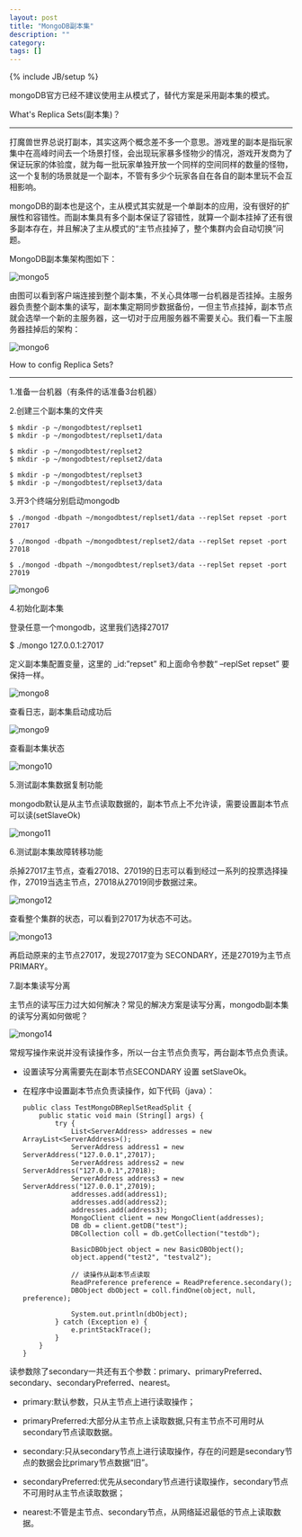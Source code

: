 ```yaml
---
layout: post
title: "MongoDB副本集"
description: ""
category: 
tags: []
---
```

{% include JB/setup %}

mongoDB官方已经不建议使用主从模式了，替代方案是采用副本集的模式。

What's Replica Sets(副本集)？

-----------
打魔兽世界总说打副本，其实这两个概念差不多一个意思。游戏里的副本是指玩家集中在高峰时间去一个场景打怪，会出现玩家暴多怪物少的情况，游戏开发商为了保证玩家的体验度，就为每一批玩家单独开放一个同样的空间同样的数量的怪物，这一个复制的场景就是一个副本，不管有多少个玩家各自在各自的副本里玩不会互相影响。 

mongoDB的副本也是这个，主从模式其实就是一个单副本的应用，没有很好的扩展性和容错性。而副本集具有多个副本保证了容错性，就算一个副本挂掉了还有很多副本存在，并且解决了主从模式的“主节点挂掉了，整个集群内会自动切换”问题。

MongoDB副本集架构图如下：

![mongo5](https://github.com/yuzujin/yuzujin.github.com/blob/master/_images/mongo5.jpg?raw=true "Title")

由图可以看到客户端连接到整个副本集，不关心具体哪一台机器是否挂掉。主服务器负责整个副本集的读写，副本集定期同步数据备份，一但主节点挂掉，副本节点就会选举一个新的主服务器，这一切对于应用服务器不需要关心。我们看一下主服务器挂掉后的架构：

![mongo6](https://github.com/yuzujin/yuzujin.github.com/blob/master/_images/mongo6.jpg?raw=true "Title")

How to config Replica Sets?

----------

1.准备一台机器（有条件的话准备3台机器）

2.创建三个副本集的文件夹
    
    $ mkdir -p ~/mongodbtest/replset1
	$ mkdir -p ~/mongodbtest/replset1/data
	    
	$ mkdir -p ~/mongodbtest/replset2
	$ mkdir -p ~/mongodbtest/replset2/data
	    
	$ mkdir -p ~/mongodbtest/replset3
	$ mkdir -p ~/mongodbtest/replset3/data
	    
3.开3个终端分别启动mongodb

    $ ./mongod -dbpath ~/mongodbtest/replset1/data --replSet repset -port 27017
		
    $ ./mongod -dbpath ~/mongodbtest/replset2/data --replSet repset -port 27018
		
    $ ./mongod -dbpath ~/mongodbtest/replset3/data --replSet repset -port 27019
		
![mongo6](https://github.com/yuzujin/yuzujin.github.com/blob/master/_images/mongo7.png?raw=true "Title")
		
4.初始化副本集

  登录任意一个mongodb，这里我们选择27017
   
  $ ./mongo 127.0.0.1:27017
   
  定义副本集配置变量，这里的 _id:”repset” 和上面命令参数“ –replSet repset” 要保持一样。
   
  ![mongo8](https://github.com/yuzujin/yuzujin.github.com/blob/master/_images/mongo8.png?raw=true "Title")
    
  查看日志，副本集启动成功后
   
  ![mongo9](https://github.com/yuzujin/yuzujin.github.com/blob/master/_images/mongo9.png?raw=true "Title")
   
  查看副本集状态
   
  ![mongo10](https://github.com/yuzujin/yuzujin.github.com/blob/master/_images/mongo10.png?raw=true "Title")
   
5.测试副本集数据复制功能

  mongodb默认是从主节点读取数据的，副本节点上不允许读，需要设置副本节点可以读(setSlaveOk)

  ![mongo11](https://github.com/yuzujin/yuzujin.github.com/blob/master/_images/mongo11.png?raw=true "Title")

6.测试副本集故障转移功能

  杀掉27017主节点，查看27018、27019的日志可以看到经过一系列的投票选择操作，27019当选主节点，27018从27019同步数据过来。

  ![mongo12](https://github.com/yuzujin/yuzujin.github.com/blob/master/_images/mongo12.png?raw=true "Title")
  
  查看整个集群的状态，可以看到27017为状态不可达。
  
  ![mongo13](https://github.com/yuzujin/yuzujin.github.com/blob/master/_images/mongo13.png?raw=true "Title")
  

  再启动原来的主节点27017，发现27017变为 SECONDARY，还是27019为主节点 PRIMARY。

7.副本集读写分离

  主节点的读写压力过大如何解决？常见的解决方案是读写分离，mongodb副本集的读写分离如何做呢？
   
  ![mongo14](https://github.com/yuzujin/yuzujin.github.com/blob/master/_images/mongo14.jpg?raw=true "Title")
    
  常规写操作来说并没有读操作多，所以一台主节点负责写，两台副本节点负责读。
   

  - 设置读写分离需要先在副本节点SECONDARY 设置 setSlaveOk。

  - 在程序中设置副本节点负责读操作，如下代码（java）：
      
      
        public class TestMongoDBReplSetReadSplit {
            public static void main (String[] args) {
                try {
                    List<ServerAddress> addresses = new ArrayList<ServerAddress>();
                    ServerAddress address1 = new ServerAddress("127.0.0.1",27017);
                    ServerAddress address2 = new ServerAddress("127.0.0.1",27018);
                    ServerAddress address3 = new ServerAddress("127.0.0.1",27019);
                    addresses.add(address1);
                    addresses.add(address2);
                    addresses.add(address3);
                    MongoClient client = new MongoClient(addresses);
                    DB db = client.getDB("test");
                    DBCollection coll = db.getCollection("testdb");
                     
                    BasicDBObject object = new BasicDBObject();
                    object.append("test2", "testval2");
                     
                    // 读操作从副本节点读取
                    ReadPreference preference = ReadPreference.secondary();
                    DBObject dbObject = coll.findOne(object, null, preference);
                     
                    System.out.println(dbObject);
                } catch (Exception e) {
                    e.printStackTrace();
                }
            }
        }

   读参数除了secondary一共还有五个参数：primary、primaryPreferred、secondary、secondaryPreferred、nearest。
     
     
   - primary:默认参数，只从主节点上进行读取操作；

   - primaryPreferred:大部分从主节点上读取数据,只有主节点不可用时从secondary节点读取数据。

   - secondary:只从secondary节点上进行读取操作，存在的问题是secondary节点的数据会比primary节点数据“旧”。

   - secondaryPreferred:优先从secondary节点进行读取操作，secondary节点不可用时从主节点读取数据；

   - nearest:不管是主节点、secondary节点，从网络延迟最低的节点上读取数据。
  